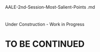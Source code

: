 AALE-2nd-Session-Most-Salient-Points .md
#
Under Construction - Work in Progress
#
# TO BE CONTINUED
